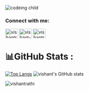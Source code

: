 ![codeing child](https://github.com/user-attachments/assets/6ea4dc32-2635-496a-9180-29f0a13e2e5f)

<h3 align="left">Connect with me:</h3>
<p align="left">
<a href="https://linkedin.com/in/vishantrathi" target="blank"><img align="center" src="https://raw.githubusercontent.com/rahuldkjain/github-profile-readme-generator/master/src/images/icons/Social/linked-in-alt.svg" alt="vishantrathi" height="30" width="40" /></a>
<a href="https://stackoverflow.com/users/vishant-rathi" target="blank"><img align="center" src="https://raw.githubusercontent.com/rahuldkjain/github-profile-readme-generator/master/src/images/icons/Social/stack-overflow.svg" alt="vishant-rathi" height="30" width="40" /></a>
<a href="https://auth.geeksforgeeks.org/user/vishantrathi" target="blank"><img align="center" src="https://raw.githubusercontent.com/rahuldkjain/github-profile-readme-generator/master/src/images/icons/Social/geeks-for-geeks.svg" alt="vishantrathi" height="30" width="40" /></a>
</p>

# 📊GitHub Stats :
[![Top Langs](https://github-readme-stats.vercel.app/api/top-langs/?username=vishantrathi&layout=donut-vertical)](https://github.com/vishnatrathi/github-readme-stats)
![vishant's GitHub stats](https://github-readme-stats.vercel.app/api?username=vishantrathi&show=reviews,discussions_started,discussions_answered,prs_merged,prs_merged_percentage)
<p><img align="center" src="https://github-readme-streak-stats.herokuapp.com/?user=vishantrathi&" alt="vishantrathi" /></p>

